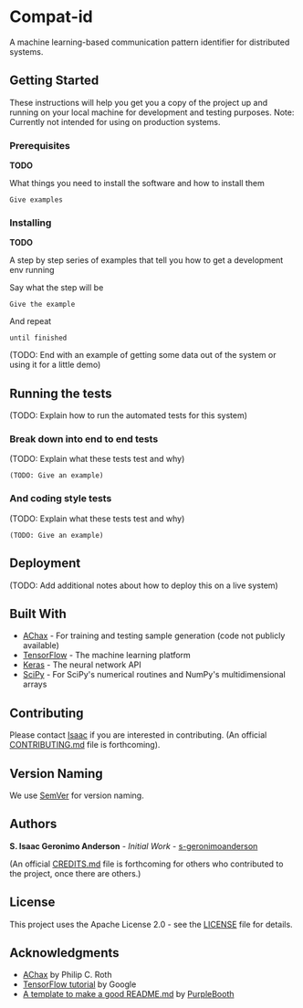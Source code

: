 # Compat-id

A machine learning-based communication pattern identifier for distributed systems.

## Getting Started

These instructions will help you get you a copy of the project up and running on your local machine for development and testing purposes. Note: Currently not intended for using on production systems.

### Prerequisites

**TODO**

What things you need to install the software and how to install them

```
Give examples
```

### Installing

**TODO**

A step by step series of examples that tell you how to get a development env running

Say what the step will be

```
Give the example
```

And repeat

```
until finished
```

(TODO: End with an example of getting some data out of the system or using it for a little demo)

## Running the tests

(TODO: Explain how to run the automated tests for this system)

### Break down into end to end tests

(TODO: Explain what these tests test and why)

```
(TODO: Give an example)
```

### And coding style tests

(TODO: Explain what these tests test and why)

```
(TODO: Give an example)
```

## Deployment

(TODO: Add additional notes about how to deploy this on a live system)

## Built With

- [AChax](https://dyninst.github.io/scalable_tools_workshop/petascale2018/assets/slides/Roth-ScalableTools-20180709-small.pdf) - For training and testing sample generation (code not publicly available)
- [TensorFlow](https://www.tensorflow.org) - The machine learning platform
- [Keras](https://keras.io) - The neural network API
- [SciPy](https://www.scipy.org) - For SciPy's numerical routines and NumPy's multidimensional arrays

## Contributing

Please contact [Isaac](mailto:s-geronimoanderson@users.noreply.github.com) if you are interested in contributing. (An official [CONTRIBUTING.md](CONTRIBUTING.md) file is forthcoming).

## Version Naming

We use [SemVer](http://semver.org/) for version naming.

## Authors

**S. Isaac Geronimo Anderson** - *Initial Work* - [s-geronimoanderson](https://github.com/s-geronimoanderson)

(An official [CREDITS.md](CREDITS.md) file is forthcoming for others who contributed to the project, once there are others.)

## License

This project uses the Apache License 2.0 - see the [LICENSE](LICENSE) file for details.

## Acknowledgments

- [AChax](https://dyninst.github.io/scalable_tools_workshop/petascale2018/assets/slides/Roth-ScalableTools-20180709-small.pdf) by Philip C. Roth
- [TensorFlow tutorial](https://www.tensorflow.org/tutorials/keras/basic_classification) by Google
- [A template to make a good README.md](https://gist.github.com/PurpleBooth/109311bb0361f32d87a2) by [PurpleBooth](https://github.com/PurpleBooth)
